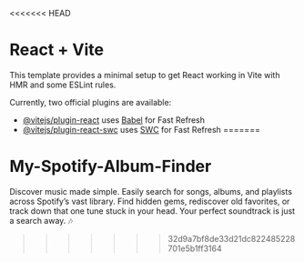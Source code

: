 <<<<<<< HEAD
# React + Vite

This template provides a minimal setup to get React working in Vite with HMR and some ESLint rules.

Currently, two official plugins are available:

- [@vitejs/plugin-react](https://github.com/vitejs/vite-plugin-react/blob/main/packages/plugin-react/README.md) uses [Babel](https://babeljs.io/) for Fast Refresh
- [@vitejs/plugin-react-swc](https://github.com/vitejs/vite-plugin-react-swc) uses [SWC](https://swc.rs/) for Fast Refresh
=======
# My-Spotify-Album-Finder
Discover music made simple. Easily search for songs, albums, and playlists across Spotify’s vast library. Find hidden gems, rediscover old favorites, or track down that one tune stuck in your head. Your perfect soundtrack is just a search away. 🎶
>>>>>>> 32d9a7bf8de33d21dc822485228701e5b1ff3164

